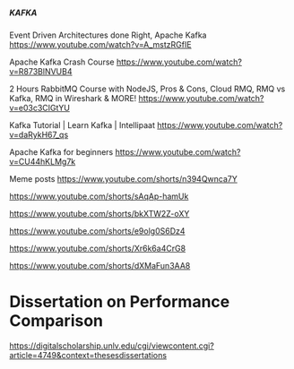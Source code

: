 ##### KAFKA #####

Event Driven Architectures done Right, Apache Kafka
https://www.youtube.com/watch?v=A_mstzRGfIE

Apache Kafka Crash Course
https://www.youtube.com/watch?v=R873BlNVUB4

2 Hours RabbitMQ Course with NodeJS, Pros & Cons, Cloud RMQ, RMQ vs Kafka, RMQ in Wireshark & MORE!
https://www.youtube.com/watch?v=e03c3CIGtYU

Kafka Tutorial | Learn Kafka | Intellipaat
https://www.youtube.com/watch?v=daRykH67_qs

Apache Kafka for beginners
https://www.youtube.com/watch?v=CU44hKLMg7k


Meme posts
https://www.youtube.com/shorts/n394Qwnca7Y

https://www.youtube.com/shorts/sAqAp-hamUk

https://www.youtube.com/shorts/bkXTW2Z-oXY

https://www.youtube.com/shorts/e9olg0S6Dz4

https://www.youtube.com/shorts/Xr6k6a4CrG8

https://www.youtube.com/shorts/dXMaFun3AA8

# Dissertation on Performance Comparison

https://digitalscholarship.unlv.edu/cgi/viewcontent.cgi?article=4749&context=thesesdissertations
